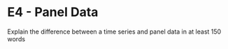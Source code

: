 # E4 - Panel Data

Explain the difference between a time series and panel data in at least 150 words 